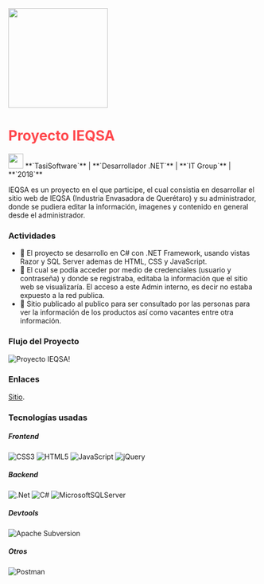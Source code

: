 <img src="../assets/images/projects/ieqsa.png" width="200" height="200">

# <font color="#FF474C">**Proyecto IEQSA**</font>

<img src="../assets/images/company-logos/tasisoftware.png" width="30" height="30">
**`TasiSoftware`** |
**`Desarrollador .NET`** |
**`IT Group`** |
**`2018`**

IEQSA es un proyecto en el que participe, el cual consistia en desarrollar el sitio web de IEQSA (Industria Envasadora de Querétaro) y su administrador, donde se pudiera editar la información, imagenes y contenido en general desde el administrador.

### Actividades

- 📝 El proyecto se desarrollo en C# con .NET Framework, usando vistas Razor y SQL Server ademas de HTML, CSS y JavaScript.
- 📝 El cual se podía acceder por medio de credenciales (usuario y contraseña) y donde se registraba, editaba la información que el sitio web se visualizaría. El acceso a este Admin interno, es decir no estaba expuesto a la red publica.
- 📝 Sitio publicado al publico para ser consultado por las personas para ver la información de los productos así como vacantes entre otra información.


### Flujo del Proyecto
![Proyecto IEQSA!](../assets/images/projects/ieqsa.drawio.png)

### Enlaces
[Sitio](https://www.ieqsa.com.mx/).

### Tecnologías usadas

##### **Frontend**
![CSS3](https://img.shields.io/badge/css3-%231572B6.svg?style=for-the-badge&logo=css3&logoColor=white)
![HTML5](https://img.shields.io/badge/html5-%23E34F26.svg?style=for-the-badge&logo=html5&logoColor=white)
![JavaScript](https://img.shields.io/badge/javascript-%23323330.svg?style=for-the-badge&logo=javascript&logoColor=%23F7DF1E)
![jQuery](https://img.shields.io/badge/jquery-%230769AD.svg?style=for-the-badge&logo=jquery&logoColor=white)

##### **Backend**
![.Net](https://img.shields.io/badge/.NET-5C2D91?style=for-the-badge&logo=.net&logoColor=white)
![C#](https://img.shields.io/badge/c%23-%23239120.svg?style=for-the-badge&logo=c-sharp&logoColor=white)
![MicrosoftSQLServer](https://img.shields.io/badge/Microsoft%20SQL%20Server-CC2927?style=for-the-badge&logo=microsoft%20sql%20server&logoColor=white)

##### **Devtools**
![Apache Subversion](https://img.shields.io/badge/subversion-%23809CC9.svg?style=for-the-badge&logo=subversion&logoColor=white)

##### **Otros**
![Postman](https://img.shields.io/badge/Postman-FF6C37?style=for-the-badge&logo=postman&logoColor=white)
